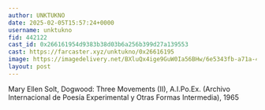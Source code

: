 ```yaml
---
author: UNKTUKNO
date: 2025-02-05T15:57:24+0000
username: unktukno
fid: 442122
cast_id: 0x266161954d9383b38d03b6a256b399d27a139553
cast: https://farcaster.xyz/unktukno/0x26616195
image: https://imagedelivery.net/BXluQx4ige9GuW0Ia56BHw/6e5343fb-a71a-4618-0d07-72fe871f2100/original
layout: post
---
```


Mary Ellen Solt, Dogwood: Three Movements (II), A.I.Po.Ex. (Archivo Internacional de Poesía Experimental y Otras Formas Intermedia), 1965

<img src='https://imagedelivery.net/BXluQx4ige9GuW0Ia56BHw/6e5343fb-a71a-4618-0d07-72fe871f2100/original' alt='' referrerpolicy='no-referrer'/>
